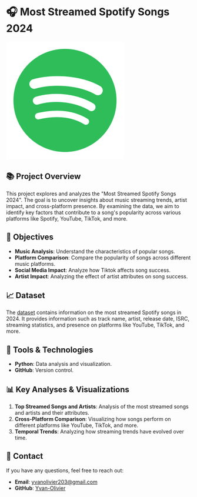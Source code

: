 # 🎧 Most Streamed Spotify Songs 2024 
![Spotify Logo](spotify-logo.png)


## 📚 Project Overview 
This project explores and analyzes the "Most Streamed Spotify Songs 2024". The goal is to uncover insights about music streaming trends, artist impact, and cross-platform presence. By examining the data, we aim to identify key factors that contribute to a song's popularity across various platforms like Spotify, YouTube, TikTok, and more.


## 🎯 Objectives
- **Music Analysis**: Understand the characteristics of popular songs.
- **Platform Comparison**: Compare the popularity of songs across different music platforms.
- **Social Media Impact**: Analyze how Tiktok affects song success.
- **Artist Impact**: Analyzing the effect of artist attributes on song success.


## 📈 Dataset
The [dataset](https://www.kaggle.com/datasets/nelgiriyewithana/most-streamed-spotify-songs-2024) contains information on the most streamed Spotify songs in 2024. 
It provides information such as track name, artist, release date, ISRC, streaming statistics, and presence on platforms like YouTube, TikTok, and more.


## 🔧 Tools & Technologies
- **Python**: Data analysis and visualization.
- **GitHub**: Version control.


## 📊 Key Analyses & Visualizations
1. **Top Streamed Songs and Artists**: Analysis of the most streamed songs and artists and their attributes.
2. **Cross-Platform Comparison**: Visualizing how songs perform on different platforms like YouTube, TikTok, and more.
3. **Temporal Trends**: Analyzing how streaming trends have evolved over time.


## 📧 Contact
If you have any questions, feel free to reach out:

- **Email**: yvanolivier203@gmail.com
- **GitHub**: [Yvan-Olivier](https://github.com/Yvan-Olivier)




